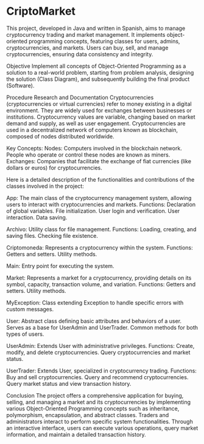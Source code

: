 # CriptoMarket
This project, developed in Java and written in Spanish, aims to manage cryptocurrency trading and market management. It implements object-oriented programming concepts, featuring classes for users, admins, cryptocurrencies, and markets. Users can buy, sell, and manage cryptocurrencies, ensuring data consistency and integrity.

Objective
Implement all concepts of Object-Oriented Programming as a solution to a real-world problem, starting from problem analysis, designing the solution (Class Diagram), and subsequently building the final product (Software).

Procedure
Research and Documentation
Cryptocurrencies (cryptocurrencies or virtual currencies) refer to money existing in a digital environment. They are widely used for exchanges between businesses or institutions. Cryptocurrency values are variable, changing based on market demand and supply, as well as user engagement. Cryptocurrencies are used in a decentralized network of computers known as blockchain, composed of nodes distributed worldwide.

Key Concepts:
Nodes: Computers involved in the blockchain network. People who operate or control these nodes are known as miners.
Exchanges: Companies that facilitate the exchange of fiat currencies (like dollars or euros) for cryptocurrencies.


Here is a detailed description of the functionalities and contributions of the classes involved in the project:

App:
The main class of the cryptocurrency management system, allowing users to interact with cryptocurrencies and markets. Functions:
Declaration of global variables.
File initialization.
User login and verification.
User interaction.
Data saving.


Archivo:
Utility class for file management. Functions:
Loading, creating, and saving files.
Checking file existence.


Criptomoneda:
Represents a cryptocurrency within the system. Functions:
Getters and setters.
Utility methods.


Main:
Entry point for executing the system.


Market:
Represents a market for a cryptocurrency, providing details on its symbol, capacity, transaction volume, and variation. Functions:
Getters and setters.
Utility methods.


MyException:
Class extending Exception to handle specific errors with custom messages.


User:
Abstract class defining basic attributes and behaviors of a user. Serves as a base for UserAdmin and UserTrader. Common methods for both types of users.


UserAdmin:
Extends User with administrative privileges. Functions:
Create, modify, and delete cryptocurrencies.
Query cryptocurrencies and market status.


UserTrader:
Extends User, specialized in cryptocurrency trading. Functions:
Buy and sell cryptocurrencies.
Query and recommend cryptocurrencies.
Query market status and view transaction history.



Conclusion
The project offers a comprehensive application for buying, selling, and managing a market and its cryptocurrencies by implementing various Object-Oriented Programming concepts such as inheritance, polymorphism, encapsulation, and abstract classes. Traders and administrators interact to perform specific system functionalities. Through an interactive interface, users can execute various operations, query market information, and maintain a detailed transaction history.
